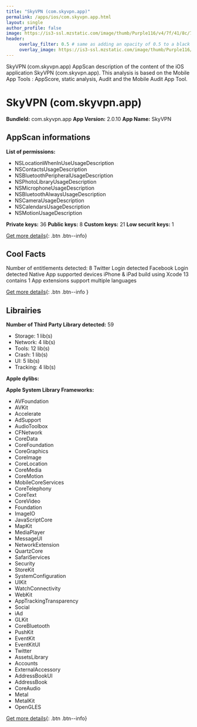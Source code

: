 ```yaml
---
title: "SkyVPN (com.skyvpn.app)"
permalink: /apps/ios/com.skyvpn.app.html
layout: single
author_profile: false
image: https://is3-ssl.mzstatic.com/image/thumb/Purple116/v4/7f/41/8c/7f418cc6-191a-0ce7-aacd-6dc3aff42020/AppIcon-0-0-1x_U007emarketing-0-0-0-7-0-0-sRGB-0-0-0-GLES2_U002c0-512MB-85-220-0-0.png/512x512bb.jpg
header: 
     overlay_filter: 0.5 # same as adding an opacity of 0.5 to a black background
     overlay_image: https://is3-ssl.mzstatic.com/image/thumb/Purple116/v4/7f/41/8c/7f418cc6-191a-0ce7-aacd-6dc3aff42020/AppIcon-0-0-1x_U007emarketing-0-0-0-7-0-0-sRGB-0-0-0-GLES2_U002c0-512MB-85-220-0-0.png/512x512bb.jpg
---
```

SkyVPN (com.skyvpn.app) AppScan description of the content of the iOS application SkyVPN (com.skyvpn.app). This analysis is based on the Mobile App Tools : AppScore, static analysis, Audit and the Mobile Audit App Tool.

# SkyVPN (com.skyvpn.app)

**BundleId:** com.skyvpn.app
**App Version:** 2.0.10
**App Name:** SkyVPN


## AppScan informations 

**List of permissions:** 
- NSLocationWhenInUseUsageDescription
- NSContactsUsageDescription
- NSBluetoothPeripheralUsageDescription
- NSPhotoLibraryUsageDescription
- NSMicrophoneUsageDescription
- NSBluetoothAlwaysUsageDescription
- NSCameraUsageDescription
- NSCalendarsUsageDescription
- NSMotionUsageDescription
  
  
**Private keys:** 36
**Public keys:** 8
**Custom keys:** 21
**Low securit keys:** 1
  
[Get more details](/pricing.html){: .btn .btn--info}

## Cool Facts

Number of entitlements detected: 8
Twitter Login detected
Facebook Login detected
Native App
supported devices iPhone & iPad
build using Xcode 13
contains 1 App extensions
support multiple languages
  
[Get more details](/pricing.html){: .btn .btn--info }

## Librairies 
**Number of Third Party Library detected:** 59
- Storage: 1 lib(s)
- Network: 4 lib(s)
- Tools: 12 lib(s)
- Crash: 1 lib(s)
- UI: 5 lib(s)
- Tracking: 4 lib(s)


**Apple dylibs:**


**Apple System Library Frameworks:**
- AVFoundation
- AVKit
- Accelerate
- AdSupport
- AudioToolbox
- CFNetwork
- CoreData
- CoreFoundation
- CoreGraphics
- CoreImage
- CoreLocation
- CoreMedia
- CoreMotion
- MobileCoreServices
- CoreTelephony
- CoreText
- CoreVideo
- Foundation
- ImageIO
- JavaScriptCore
- MapKit
- MediaPlayer
- MessageUI
- NetworkExtension
- QuartzCore
- SafariServices
- Security
- StoreKit
- SystemConfiguration
- UIKit
- WatchConnectivity
- WebKit
- AppTrackingTransparency
- Social
- iAd
- GLKit
- CoreBluetooth
- PushKit
- EventKit
- EventKitUI
- Twitter
- AssetsLibrary
- Accounts
- ExternalAccessory
- AddressBookUI
- AddressBook
- CoreAudio
- Metal
- MetalKit
- OpenGLES


  
[Get more details](/pricing.html){: .btn .btn--info}

